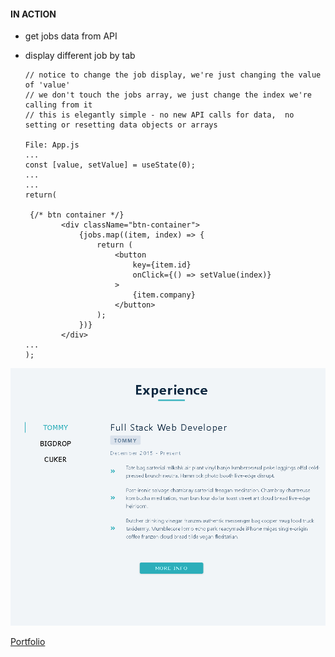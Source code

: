#### IN ACTION

-   get jobs data from API
-   display different job by tab

        // notice to change the job display, we're just changing the value of 'value'
        // we don't touch the jobs array, we just change the index we're calling from it
        // this is elegantly simple - no new API calls for data,  no setting or resetting data objects or arrays

        File: App.js
        ...
        const [value, setValue] = useState(0);
        ...
        ...
        return(

         {/* btn container */}
                <div className="btn-container">
                    {jobs.map((item, index) => {
                        return (
                            <button
                                key={item.id}
                                onClick={() => setValue(index)}
                            >
                                {item.company}
                            </button>
                        );
                    })}
                </div>
        ...
        );

![tabs.png](https://raw.githubusercontent.com/kawgh1/react-projects-with-smilga/main/06-tabs/tabs.png)

[Portfolio](https://gatsby-strapi-portfolio-project.netlify.app/)
